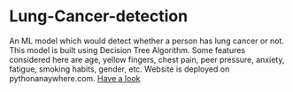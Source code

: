 # Lung-Cancer-detection
An ML model which would detect whether a person has lung cancer or not.
This model is built using Decision Tree Algorithm.
Some features considered here are age, yellow fingers, chest pain, peer pressure, anxiety, fatigue, smoking habits, gender, etc.
Website is deployed on pythonanaywhere.com.
[Have a look](http://lungcancer.pythonanywhere.com/)

